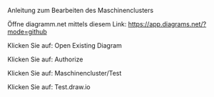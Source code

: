 Anleitung zum Bearbeiten des Maschinenclusters

Öffne diagramm.net mittels diesem Link: https://app.diagrams.net/?mode=github

Klicken Sie auf: Open Existing Diagram

Klicken Sie auf: Authorize

Klicken Sie auf: Maschinencluster/Test

Klicken Sie auf: Test.draw.io
